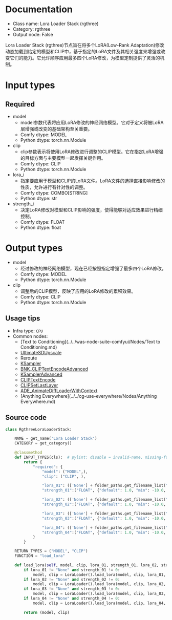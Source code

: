 
# Documentation
- Class name: Lora Loader Stack (rgthree)
- Category: rgthree
- Output node: False

Lora Loader Stack (rgthree)节点旨在将多个LoRA(Low-Rank Adaptation)修改动态加载到给定的模型和CLIP中，基于指定的LoRA文件及其相关强度来增强或改变它们的能力。它允许顺序应用最多四个LoRA修改，为模型定制提供了灵活的机制。

# Input types
## Required
- model
    - model参数代表将应用LoRA修改的神经网络模型。它对于定义将被LoRA层增强或改变的基础架构至关重要。
    - Comfy dtype: MODEL
    - Python dtype: torch.nn.Module
- clip
    - clip参数表示将使用LoRA修改进行调整的CLIP模型。它在指定LoRA增强的目标方面与主要模型一起发挥关键作用。
    - Comfy dtype: CLIP
    - Python dtype: torch.nn.Module
- lora_i
    - 指定要应用于模型和CLIP的LoRA文件。LoRA文件的选择直接影响修改的性质，允许进行有针对性的调整。
    - Comfy dtype: COMBO[STRING]
    - Python dtype: str
- strength_i
    - 决定LoRA修改对模型和CLIP影响的强度，使得能够对适应效果进行精细控制。
    - Comfy dtype: FLOAT
    - Python dtype: float

# Output types
- model
    - 经过修改的神经网络模型，现在已经按照指定增强了最多四个LoRA修改。
    - Comfy dtype: MODEL
    - Python dtype: torch.nn.Module
- clip
    - 调整后的CLIP模型，反映了应用的LoRA修改的累积效果。
    - Comfy dtype: CLIP
    - Python dtype: torch.nn.Module


## Usage tips
- Infra type: `CPU`
- Common nodes:
    - [Text to Conditioning](../../was-node-suite-comfyui/Nodes/Text to Conditioning.md)
    - [UltimateSDUpscale](../../ComfyUI_UltimateSDUpscale/Nodes/UltimateSDUpscale.md)
    - Reroute
    - [KSampler](../../Comfy/Nodes/KSampler.md)
    - [BNK_CLIPTextEncodeAdvanced](../../ComfyUI_ADV_CLIP_emb/Nodes/BNK_CLIPTextEncodeAdvanced.md)
    - [KSamplerAdvanced](../../Comfy/Nodes/KSamplerAdvanced.md)
    - [CLIPTextEncode](../../Comfy/Nodes/CLIPTextEncode.md)
    - [CLIPSetLastLayer](../../Comfy/Nodes/CLIPSetLastLayer.md)
    - [ADE_AnimateDiffLoaderWithContext](../../ComfyUI-AnimateDiff-Evolved/Nodes/ADE_AnimateDiffLoaderWithContext.md)
    - [Anything Everywhere](../../cg-use-everywhere/Nodes/Anything Everywhere.md)



## Source code
```python
class RgthreeLoraLoaderStack:

    NAME = get_name('Lora Loader Stack')
    CATEGORY = get_category()

    @classmethod
    def INPUT_TYPES(cls):  # pylint: disable = invalid-name, missing-function-docstring
        return {
            "required": {
                "model": ("MODEL",),
                "clip": ("CLIP", ),

                "lora_01": (['None'] + folder_paths.get_filename_list("loras"), ),
                "strength_01":("FLOAT", {"default": 1.0, "min": -10.0, "max": 10.0, "step": 0.01}),

                "lora_02": (['None'] + folder_paths.get_filename_list("loras"), ),
                "strength_02":("FLOAT", {"default": 1.0, "min": -10.0, "max": 10.0, "step": 0.01}),

                "lora_03": (['None'] + folder_paths.get_filename_list("loras"), ),
                "strength_03":("FLOAT", {"default": 1.0, "min": -10.0, "max": 10.0, "step": 0.01}),

                "lora_04": (['None'] + folder_paths.get_filename_list("loras"), ),
                "strength_04":("FLOAT", {"default": 1.0, "min": -10.0, "max": 10.0, "step": 0.01}),
            }
        }

    RETURN_TYPES = ("MODEL", "CLIP")
    FUNCTION = "load_lora"

    def load_lora(self, model, clip, lora_01, strength_01, lora_02, strength_02, lora_03, strength_03, lora_04, strength_04):
        if lora_01 != "None" and strength_01 != 0:
            model, clip = LoraLoader().load_lora(model, clip, lora_01, strength_01, strength_01)
        if lora_02 != "None" and strength_02 != 0:
            model, clip = LoraLoader().load_lora(model, clip, lora_02, strength_02, strength_02)
        if lora_03 != "None" and strength_03 != 0:
            model, clip = LoraLoader().load_lora(model, clip, lora_03, strength_03, strength_03)
        if lora_04 != "None" and strength_04 != 0:
            model, clip = LoraLoader().load_lora(model, clip, lora_04, strength_04, strength_04)

        return (model, clip)

```
